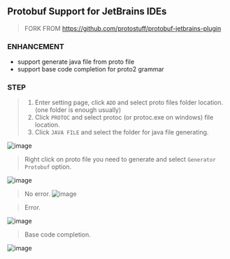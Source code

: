 ## Protobuf Support for JetBrains IDEs

> FORK FROM https://github.com/protostuff/protobuf-jetbrains-plugin

### ENHANCEMENT

- support generate java file from proto file
- support base code completion for proto2 grammar

### STEP

> 1. Enter setting page, click `ADD` and select proto files folder location. (one folder is enough usually)
> 2. Click `PROTOC` and select protoc (or protoc.exe on windows) file location.
> 3. Click `JAVA FILE` and select the folder for java file generating.

![image](https://raw.githubusercontent.com/wiki/LeasonX/protobuf-jetbrains-plugin/proto%20setting.png)

> Right click on proto file you need to generate and select `Generator Protobuf` option.

![image](https://raw.githubusercontent.com/wiki/LeasonX/protobuf-jetbrains-plugin/right%20click.png)

> No error.
![image](https://raw.githubusercontent.com/wiki/LeasonX/protobuf-jetbrains-plugin/ok%20hint.png)

> Error.

![image](https://raw.githubusercontent.com/wiki/LeasonX/protobuf-jetbrains-plugin/error%20hint.png)

> Base code completion.

![image](https://raw.githubusercontent.com/wiki/LeasonX/protobuf-jetbrains-plugin/code%20completion.png)